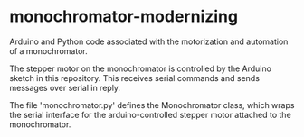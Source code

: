 # monochromator-modernizing
Arduino and Python code associated with the motorization and automation of a monochromator.

The stepper motor on the monochromator is controlled by the Arduino sketch in this repository. This receives serial commands and sends messages over serial in reply. 

The file 'monochromator.py' defines the Monochromator class, which wraps the serial interface for the arduino-controlled stepper motor attached to the monochromator.

